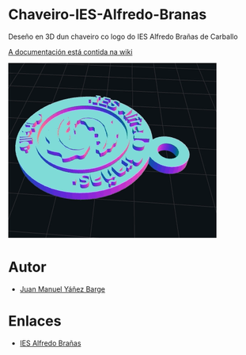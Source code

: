 # Chaveiro-IES-Alfredo-Branas
Deseño en 3D dun chaveiro co logo do IES Alfredo Brañas de Carballo

[A documentación está contida na wiki](https://github.com/JuanMYB/Chaveiro-IES-Alfredo-Branas/wiki)

![](https://github.com/JuanMYB/Chaveiro-IES-Alfredo-Branas/blob/main/Imaxes/Chaveiro_IES_AlfredoBranas.gif)

# Autor

* [Juan Manuel Yáñez Barge](https://github.com/JuanMYB)

# Enlaces

* [IES Alfredo Brañas](http://www.edu.xunta.gal/centros/iesalfredobranas)
